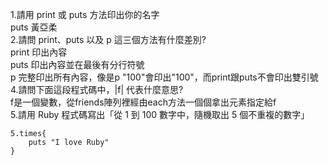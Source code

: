 1.請用 print 或 puts 方法印出你的名字</br>
puts 黃亞柔</br>
2.請問 print、puts 以及 p 這三個方法有什麼差別?</br>
print 印出內容</br>
puts 印出內容並在最後有分行符號</br>
p 完整印出所有內容，像是p "100"會印出"100"，而print跟puts不會印出雙引號</br>
4.請問下面這段程式碼中，|f| 代表什麼意思?</br>
f是一個變數，從friends陣列裡經由each方法一個個拿出元素指定給f</br>
5.請用 Ruby 程式碼寫出「從 1 到 100 數字中，隨機取出 5 個不重複的數字」</br>
```
5.times{
	puts "I love Ruby"
}
```

